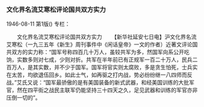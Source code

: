 ### 文化界名流艾寒松评论国共双方实力

1946-08-11
第1版()
专栏：

　　文化界名流艾寒松评论国共双方实力
　　【新华社延安七日电】沪文化界名流艾寒松（一九三五年《新生》周刊事件中《闲话皇帝》一文的作者）近著文评论国共双方的实力称：“国军号称四百几十万人，虽较共军为多，然国军向系公开吃饷，实数多则对七成，少则对折。共军在半年前已有正规军一百二十万人，民兵二百万人，是其实数，并不少于国军。国军将官实则太腐败，多是贪生怕死，士兵实在太苦，均欲退伍回乡。如此士气，如再驱之打内战，势必纷纷继一八四师而反战。”艾氏又说：“国军最骄傲的是有美国装备的新式武器，和经美国训练的大批军官，然在四平街之战民主联军仍能坚持三十四天之久，足见武器和训练的军官亦非压倒一切的”。
